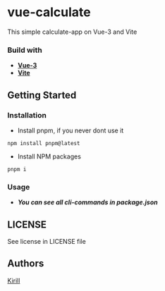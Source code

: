 # vue-calculate

This simple calculate-app on Vue-3 and Vite

### Build with

- [**Vue-3**](https://v3.ru.vuejs.org/)
- [**Vite**](https://vitejs.dev/)

## Getting Started 

### Installation

- Install pnpm, if you never dont use it

```
npm install pnpm@latest
```

- Install NPM packages

```
pnpm i
```

### Usage 

- ***You can see all cli-commands in package.json*** 

## LICENSE 

See license in LICENSE file

## Authors 

[Kirill](https://github.com/steelWinds/)
